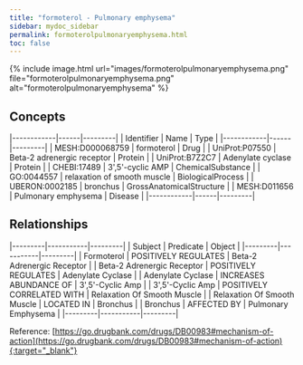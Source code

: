 ```yaml
---
title: "formoterol - Pulmonary emphysema"
sidebar: mydoc_sidebar
permalink: formoterolpulmonaryemphysema.html
toc: false 
---
```


{% include image.html url="images/formoterolpulmonaryemphysema.png" file="formoterolpulmonaryemphysema.png" alt="formoterolpulmonaryemphysema" %}

## Concepts

|------------|------|---------|
| Identifier | Name | Type    |
|------------|------|---------|
| MESH:D000068759 | formoterol | Drug |
| UniProt:P07550 | Beta-2 adrenergic receptor | Protein |
| UniProt:B7Z2C7 | Adenylate cyclase | Protein |
| CHEBI:17489 | 3',5'-cyclic AMP | ChemicalSubstance |
| GO:0044557 | relaxation of smooth muscle | BiologicalProcess |
| UBERON:0002185 | bronchus | GrossAnatomicalStructure |
| MESH:D011656 | Pulmonary emphysema | Disease |
|------------|------|---------|

## Relationships

|---------|-----------|---------|
| Subject | Predicate | Object  |
|---------|-----------|---------|
| Formoterol | POSITIVELY REGULATES | Beta-2 Adrenergic Receptor |
| Beta-2 Adrenergic Receptor | POSITIVELY REGULATES | Adenylate Cyclase |
| Adenylate Cyclase | INCREASES ABUNDANCE OF | 3',5'-Cyclic Amp |
| 3',5'-Cyclic Amp | POSITIVELY CORRELATED WITH | Relaxation Of Smooth Muscle |
| Relaxation Of Smooth Muscle | LOCATED IN | Bronchus |
| Bronchus | AFFECTED BY | Pulmonary Emphysema |
|---------|-----------|---------|

Reference: [https://go.drugbank.com/drugs/DB00983#mechanism-of-action](https://go.drugbank.com/drugs/DB00983#mechanism-of-action){:target="_blank"}